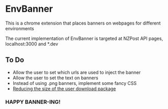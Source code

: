 # EnvBanner

This is a chrome extension that places banners on webpages for different environments

The current implementation of EnvBanner is targeted at NZPost API pages, localhost:3000 and *.dev

## To Do
- Allow the user to set which urls are used to inject the banner
- Allow the user to set the text on banners
- Instead of using .png banners, implement some fancy CSS
- [Reducing the size of the user download package](https://developers.google.com/native-client/dev/devguide/distributing#multi-platform-zip "Distributing")


### HAPPY BANNER-ING!